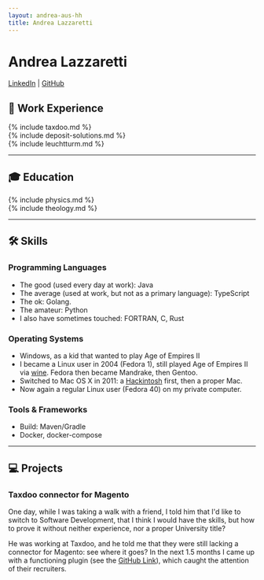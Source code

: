 ```yaml
---
layout: andrea-aus-hh
title: Andrea Lazzaretti
---
```


# Andrea Lazzaretti

[LinkedIn](https://www.linkedin.com/in/andrea-lazzaretti/) | [GitHub](https://github.com/andrea-aus-hh/)

## 💼 Work Experience

<div class='chunk-of-life work-experience' markdown='1'>
{% include taxdoo.md %}
</div>

<div class='chunk-of-life work-experience' markdown='1'>
{% include deposit-solutions.md %}
</div>

<div class='chunk-of-life work-experience' markdown='1'>
{% include leuchtturm.md %}
</div>

---

## 🎓 Education

<div class='chunk-of-life education' markdown='1'>
{% include physics.md %}
</div>

<div class='chunk-of-life education' markdown='1'>
{% include theology.md %}
</div>

---

## 🛠 Skills
### Programming Languages
- The good (used every day at work): Java
- The average (used at work, but not as a primary language): TypeScript
- The ok: Golang.
- The amateur: Python
- I also have sometimes touched: FORTRAN, C, Rust
 

### Operating Systems

- Windows, as a kid that wanted to play Age of Empires II
- I became a Linux user in 2004 (Fedora 1), still played Age of Empires II via [wine](https://www.winehq.org/). Fedora then became Mandrake, then Gentoo.
- Switched to Mac OS X in 2011: a [Hackintosh](https://en.wikipedia.org/wiki/Hackintosh) first, then a proper Mac.
- Now again a regular Linux user (Fedora 40) on my private computer.

### Tools & Frameworks

- Build: Maven/Gradle
- Docker, docker-compose


---

## 💻 Projects

### Taxdoo connector for Magento

One day, while I was taking a walk with a friend, I told him that I'd like to switch to Software Development, that I think I would have the skills,
but how to prove it without neither experience, nor a proper University title?

He was working at Taxdoo, and he told me that they were still lacking a connector for Magento:
see where it goes? In the next 1.5 months I came up with a functioning plugin
(see the [GitHub Link](https://github.com/andrea-aus-hh/taxdoo-magento2-extension/)), which caught the attention of their recruiters.

